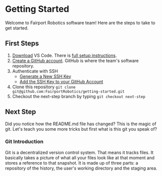 # Getting Started
Welcome to Fairport Robotics software team!  Here are the steps to take to get started.

## First Steps

1. [Download](https://code.visualstudio.com/) VS Code.  There is [full setup instructions](https://code.visualstudio.com/docs/setup/setup-overview).
2. [Create a GitHub account](https://github.com/signup).  GitHub is where the team's software repository.
3. Authenticate with SSH
   - [Generate a New SSH Key](https://docs.github.com/en/authentication/connecting-to-github-with-ssh/generating-a-new-ssh-key-and-adding-it-to-the-ssh-agent)
   - [Add the SSH Key to your GitHub Account](https://docs.github.com/en/authentication/connecting-to-github-with-ssh/adding-a-new-ssh-key-to-your-github-account)
4. Clone this repository `git clone git@github.com:FairportRobotics/getting-started.git`
5. Checkout the next-step branch by typing `git checkout next-step`

## Next Step
Did you notice how the README.md file has changed?  This is the magic of git.  Let's teach you some more tricks but first what is this git you speak of?

### Git Introduction
Git is a decentralized version control system.  That means it tracks files.  It basically takes a picture of what all your files look like at that moment and stores a reference to that snapshot.  It is made up of three parts: a repository of the history, the user's working directory and the staging area.

[](https://marklodato.github.io/visual-git-guide/basic-usage.svg)
